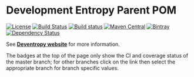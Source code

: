 # Development Entropy Parent POM

[![License](https://img.shields.io/github/license/deventropy/deventropy-parent)](./LICENSE)
[![Build Status](https://travis-ci.org/deventropy/deventropy-parent.svg)](https://travis-ci.org/deventropy/deventropy-parent)
[![Build status](https://ci.appveyor.com/api/projects/status/18s9hrummg90ct54?svg=true)](https://ci.appveyor.com/project/deventropy/deventropy-parent)
[![Maven Central](https://maven-badges.herokuapp.com/maven-central/org.deventropy.parent/deventropy-parent/badge.svg)](https://maven-badges.herokuapp.com/maven-central/org.deventropy.parent/deventropy-parent)
[![Bintray](https://img.shields.io/bintray/v/deventropy/repository/deventropy-parent.svg)](https://dl.bintray.com/deventropy/repository/)
[![Dependency Status](https://www.versioneye.com/user/projects/56d4f944342be1000aca3edf/badge.svg?style=flat)](https://www.versioneye.com/user/projects/56d4f944342be1000aca3edf)

See **[Deventropy website](http://www.deventropy.org/)** for more information.

The badges at the top of the page only show the CI and coverage status of the master branch; for other branches click
on the link then select the appropriate branch for branch specific values.
